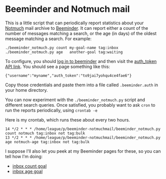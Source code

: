 
# Beeminder and Notmuch mail

This is a little script that can periodically report statistics about your [Notmuch](http://notmuchmail.org/) mail archive to [Beeminder](https://www.beeminder.com/). It can report either a count of the number of messages matching a search, or the age (in days) of the oldest message matching a search. For example:

````
./beeminder_notmuch.py count my-goal-name tag:inbox
./beeminder_notmuch.py age   another-goal tag:waiting
````

To configure, you should [log in to beeminder](https://www.beeminder.com/users/sign_in) and then visit the [auth_token API link](https://www.beeminder.com/api/v1/auth_token.json). You should see a page something like this:

````
{"username":"myname","auth_token":"to9jai7yohqu4ce4fae6"}
````

Copy those credentials and paste them into a file called `.beeminder.auth` in your home directory.

You can now experiment with the `./beeminder_notmuch.py` script and different search queries. Once satisfied, you probably want to ask `cron` to run the reports periodically, using `crontab -e`

Here is my crontab, which runs these about every two hours.

````
14 */2 * * * /home/league/p/beeminder-notmuchmail/beeminder_notmuch.py count notmuch tag:inbox not tag:bulk
13 */2 * * * /home/league/p/beeminder-notmuchmail/beeminder_notmuch.py age notmuch-age tag:inbox not tag:bulk
````

I suppose I'll also let you peek at my Beeminder pages for these, so you can tell how I'm doing:

 - [inbox count goal](https://www.beeminder.com/league/notmuch/)
 - [inbox age goal](https://www.beeminder.com/league/goals/notmuch-age)
